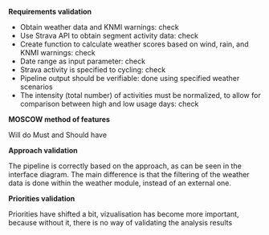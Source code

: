 **Requirements validation**


*  Obtain weather data and KNMI warnings: check
* Use Strava API to obtain segment activity data: check 
* Create function to calculate weather scores based on wind, rain, and KNMI warnings: check
* Date range as input parameter: check
* Strava activity is specified to cycling: check
* Pipeline output should be verifiable: done using specified weather scenarios
* The intensity (total number) of activities must be normalized, to allow for comparison between high and low usage days: check


**MOSCOW method of features**

Will do Must and Should have

**Approach validation**

The pipeline is correctly based on the approach, as can be seen in the interface diagram.
The main difference is that the filtering of the weather data is done within the weather module, instead of an external one.

**Priorities validation**

Priorities have shifted a bit, vizualisation has become more important, because without it, there is no way of validating the analysis results